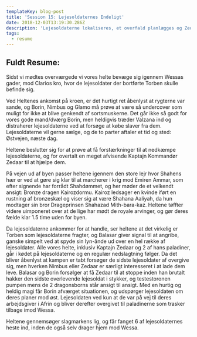 ```yaml
---
templateKey: blog-post
title: 'Session 15: Lejesoldaternes Endeligt'
date: 2018-12-03T13:19:30.286Z
description: 'Lejesoldaterne lokaliseres, et overfald planlægges og Zedaar går amok.'
tags:
  - resume
---
```

## Fuldt Resume:

Sidst vi mødtes overværgede vi vores helte bevæge sig igennem Wessas gader, mod Clarios kro, hvor de lejesoldater der bortførte Torben skulle befinde sig.

Ved Heltenes ankomst på kroen, er det hurtigt ret åbenlyst at rygterne var sande, og Borin, Nimbus og Glamo må prøve at være så undercover som muligt for ikke at blive genkendt af sortsmuskerne. Det går ikke så godt for vores gode mand/dværg Borin, men heldigvis træder Valzana ind og distraherer lejesoldaterne ved at forsøge at købe slaver fra dem. Lejesoldaterne vil gerne sælge, og de to parter aftaler et tid og sted: Østvejen, næste dag.

Heltene beslutter sig for at prøve at få forstærkninger til at nedkæmpe lejesoldaterne, og for overtalt en meget afvisende Kaptajn Kommandør Zedaar til at hjælpe dem.

På vejen ud af byen passer heltene igennem den store lejr hvor Shahens hær er ved at gøre sig klar til at marcherer i krig mod Emiren Ammar, som efter signende har forrådt Shahdømmet, og her møder de et velkendt ansigt: Bronze dragen Kairozdormu. Kairoz ledsager en kvinde iført en rustning af bronzeskæl og viser sig at være Shahana Aaliyah, da hun modtager sin bror Drageprinsen Shahazad Mith-bara-kaz. Heltene tøffter videre uimponeret over at de lige har mødt de royale arvinger, og gør deres fælde klar 1.5 time uden for byen.

Da lejesoldaterne ankommer for at handle, ser heltene at det virkelig er Torben som lejesoldaterne fragter, og  Balasar giver signal til at angribe, ganske simpelt ved at spyde sin lyn-ånde ud over en hel række af lejesoldater. Alle vores helte, inklusiv Kaptajn Zedaar og 2 af hans paladiner, går i kødet på lejesoldaterne og en regulær nedslagtning følger. Da det bliver åbenlyst at kampen er tabt forsøger de sidste lejesoldater af overgive sig, men hverken Nimbus eller Zedaar er særligt interesseret i at lade dem leve. Balasar og Borin forsølger at få Zedaar til at stoppe inden han brutalt hakker den sidste overlevende lejesoldat i stykker, og testestoronen pumpen mens de 2 dragonsborns står ansigt til ansigt. Med en hurtig og heldig magi får Borin afværget situationen, og udspørger lejesoldaten om deres planer mod øst. Lejesoldaten ved kun at de var på vej til deres arbejdsgiver i Afrin og bliver derefter overgivet til paladinerne som trasker tilbage imod Wessa.

Heltene gennemsøger slagmarkens lig, og får fanget 6 af lejesoldaternes heste ind, inden de også selv drager hjem mod Wessa.
